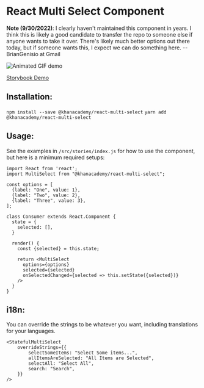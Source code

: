 # React Multi Select Component

**Note (9/30/2022)**: I clearly haven't maintained this component in years.  I think this is likely a good candidate to transfer the repo to someone else if anyone wants to take it over.  There's likely much better options out there today, but if someone wants this, I expect we can do something here. -- BrianGenisio at Gmail


![Animated GIF demo](react-multi-select.gif)

[Storybook Demo](https://khan.github.io/react-multi-select/)

## Installation:
`npm install --save @khanacademy/react-multi-select`
`yarn add @khanacademy/react-multi-select`

## Usage:
See the examples in `/src/stories/index.js` for how to use the component, but here is a minimum required setups:

```
import React from 'react';
import MultiSelect from "@khanacademy/react-multi-select";

const options = [
  {label: "One", value: 1},
  {label: "Two", value: 2},
  {label: "Three", value: 3},
];

class Consumer extends React.Component {
  state = {
    selected: [],
  }

  render() {
    const {selected} = this.state;

    return <MultiSelect
      options={options}
      selected={selected}
      onSelectedChanged={selected => this.setState({selected})}
    />
  }
}
```


## i18n:
You can override the strings to be whatever you want, including translations for your languages.

```
<StatefulMultiSelect
    overrideStrings={{
        selectSomeItems: "Select Some items...",
        allItemsAreSelected: "All Items are Selected",
        selectAll: "Select All",
        search: "Search",
    }}
/>
```

